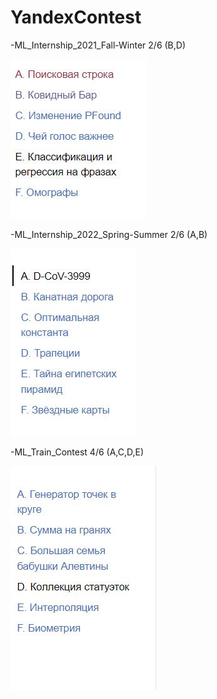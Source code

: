 # YandexContest

-ML_Internship_2021_Fall-Winter   2/6 (B,D)

![Image alt](https://github.com/AshenRain/YandexContest/raw/main//1.jpg)

-ML_Internship_2022_Spring-Summer 2/6 (A,B)

![Image alt](https://github.com/AshenRain/YandexContest/raw/main//2.jpg)

-ML_Train_Contest                 4/6 (A,C,D,E)

![Image alt](https://github.com/AshenRain/YandexContest/raw/main//3.jpg)
